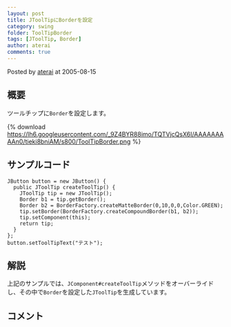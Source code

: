 ```yaml
---
layout: post
title: JToolTipにBorderを設定
category: swing
folder: ToolTipBorder
tags: [JToolTip, Border]
author: aterai
comments: true
---
```


Posted by [aterai](http://terai.xrea.jp/aterai.html) at 2005-08-15

## 概要
ツールチップに`Border`を設定します。

{% download https://lh6.googleusercontent.com/_9Z4BYR88imo/TQTVjcQsX6I/AAAAAAAAAn0/tieki8bniAM/s800/ToolTipBorder.png %}

## サンプルコード
<pre class="prettyprint"><code>JButton button = new JButton() {
  public JToolTip createToolTip() {
    JToolTip tip = new JToolTip();
    Border b1 = tip.getBorder();
    Border b2 = BorderFactory.createMatteBorder(0,10,0,0,Color.GREEN);
    tip.setBorder(BorderFactory.createCompoundBorder(b1, b2));
    tip.setComponent(this);
    return tip;
  }
};
button.setToolTipText("テスト");
</code></pre>

## 解説
上記のサンプルでは、`JComponent#createToolTip`メソッドをオーバーライドし、その中で`Border`を設定した`JToolTip`を生成しています。

## コメント
